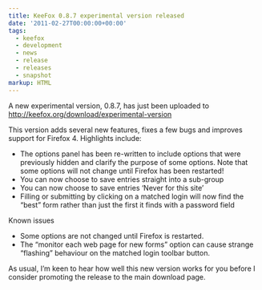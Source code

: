 ```yaml
---
title: KeeFox 0.8.7 experimental version released
date: '2011-02-27T00:00:00+00:00'
tags:
  - keefox
  - development
  - news
  - release
  - releases
  - snapshot
markup: HTML
---
```

<p>A new experimental version, 0.8.7, has just been uploaded to<a href="download/experimental-version" title="Go to http://keefox.org/download/experimental-version" class="externlink"> http://keefox.org/download/experimental-version</a>
</p>
<p>This version adds several new features, fixes a few bugs and improves support for Firefox 4. Highlights include: </p><ul><li>The options panel has been re-written to include options that were  previously hidden and clarify the purpose of some options. Note that  some options will not change until Firefox has been restarted! 	</li><li>You can now choose to save entries straight into a sub-group 	</li><li>You can now choose to save entries ‘Never for this site’ 	</li><li>Filling or submitting by clicking on a matched login will now find  the “best” form rather than just the first it finds with a password  field </li></ul><p>Known issues </p><ul><li>Some options are not changed until Firefox is restarted. 	</li><li>The “monitor each web page for new forms” option can cause strange “flashing” behaviour on the matched login toolbar button. </li></ul><p>As usual, I’m keen to hear how well this new version works for you  before I consider promoting the release to the main download page.</p>
